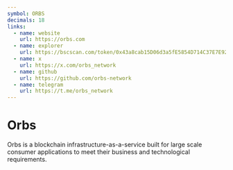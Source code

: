```yaml
---
symbol: ORBS
decimals: 18
links:
  - name: website
    url: https://orbs.com
  - name: explorer
    url: https://bscscan.com/token/0x43a8cab15D06d3a5fE5854D714C37E7E9246F170
  - name: x
    url: https://x.com/orbs_network
  - name: github
    url: https://github.com/orbs-network
  - name: telegram
    url: https://t.me/orbs_network
---
```


# Orbs

Orbs is a blockchain infrastructure-as-a-service built for large scale consumer applications to meet their business and technological requirements.
